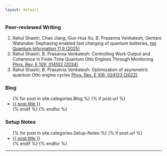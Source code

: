```yaml
---
layout: default
---
```


### Peer-reviewed Writing

1.  Rahul Shastri, Chao
Jiang, Guo-Hua Xu, B. Prasanna Venkatesh, Gentaro Watanabe: Dephasing enabled fast charging of quantum batteries, [npj Quantum Information 11,9 (2025)](https://www.nature.com/articles/s41534-025-00959-5)
2.  Rahul Shastri, B. Prasanna Venkatesh: Controlling Work Output and Coherence in Finite Time Quantum Otto
Engines Through Monitoring [Phys. Rev. E 109, 014102 (2024)](https://journals.aps.org/pre/abstract/10.1103/PhysRevE.109.014102)
3.  Rahul Shastri, B. Prasanna Venkatesh: Optimization of asymmetric quantum Otto engine cycles [Phys. Rev. E 106, 024123 (2022)](https://journals.aps.org/pre/abstract/10.1103/PhysRevE.106.024123)

<div id="articles">

  <h3>Blog</h3>
  <ul>
    {% for post in site.categories.Blog %}
      {% if post.url %}
        <li><a href="{{ post.url }}">{{ post.title }}</a></li>
      {% endif %}
    {% endfor %}
  </ul>

  <h3>Setup Notes</h3>
  <ul>
    {% for post in site.categories.Setup-Notes %}
      {% if post.url %}
        <li><a href="{{ post.url }}">{{ post.title }}</a></li>
      {% endif %}
    {% endfor %}
  </ul>

</div>

---
